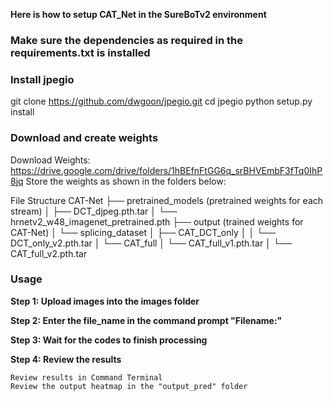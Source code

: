 **Here is how to setup CAT_Net in the SureBoTv2 environment**

### Make sure the dependencies as required in the requirements.txt is installed

### Install jpegio
git clone https://github.com/dwgoon/jpegio.git
cd jpegio
python setup.py install

### Download and create weights
Download Weights: https://drive.google.com/drive/folders/1hBEfnFtGG6q_srBHVEmbF3fTq0IhP8jq
Store the weights as shown in the folders below:

File Structure
CAT-Net
├── pretrained_models  (pretrained weights for each stream)
│   ├── DCT_djpeg.pth.tar
│   └── hrnetv2_w48_imagenet_pretrained.pth
├── output  (trained weights for CAT-Net)
│   └── splicing_dataset
│       ├── CAT_DCT_only
│       │   └── DCT_only_v2.pth.tar
│       └── CAT_full
│           └── CAT_full_v1.pth.tar
│           └── CAT_full_v2.pth.tar


### Usage

**Step 1: Upload images into the images folder**

**Step 2: Enter the file_name in the command prompt "Filename:"**

**Step 3: Wait for the codes to finish processing**

**Step 4: Review the results**

```
Review results in Command Terminal
Review the output heatmap in the "output_pred" folder
```